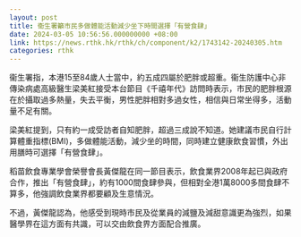 ```yaml
---
layout: post
title: 衞生署籲市民多做體能活動減少坐下時間選擇「有營食肆」
date: 2024-03-05 10:56:56.000000000 +08:00
link: https://news.rthk.hk/rthk/ch/component/k2/1743142-20240305.htm
categories: rthk
---
```


衞生署指，本港15至84歲人士當中，約五成四屬於肥胖或超重。衞生防護中心非傳染病處高級醫生梁美紅接受本台節目《千禧年代》訪問時表示，市民的肥胖根源在於攝取過多熱量，失去平衡，男性肥胖相對多過女性，相信與日常坐得多，活動量不足有關。

梁美紅提到，只有約一成受訪者自知肥胖，超過三成說不知道。她建議市民自行計算體重指標(BMI)，多做體能活動，減少坐的時間，同時建立健康飲食習慣，外出用膳時可選擇「有營食肆」。

稻苗飲食專業學會榮譽會長黃傑龍在同一節目表示，飲食業界2008年起已與政府合作，推出「有營食肆」，約有1000間食肆參與，但相對全港1萬8000多間食肆不算多，他強調飲食業界都要顧及生意情況。

不過，黃傑龍認為，他感受到現時市民及從業員的減鹽及減甜意識更為強烈，如果醫學界在這方面有共識，可以交由飲食界方面配合推廣。
